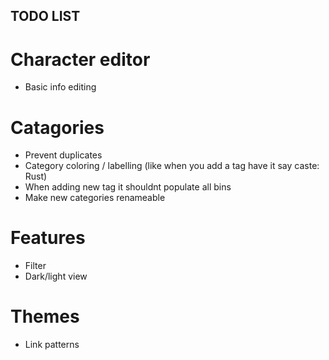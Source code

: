## TODO LIST

# Character editor
- Basic info editing

# Catagories
- Prevent duplicates
- Category coloring / labelling (like when you add a tag have it say caste: Rust)
- When adding new tag it shouldnt populate all bins
- Make new categories renameable

# Features
- Filter
- Dark/light view

# Themes
- Link patterns
